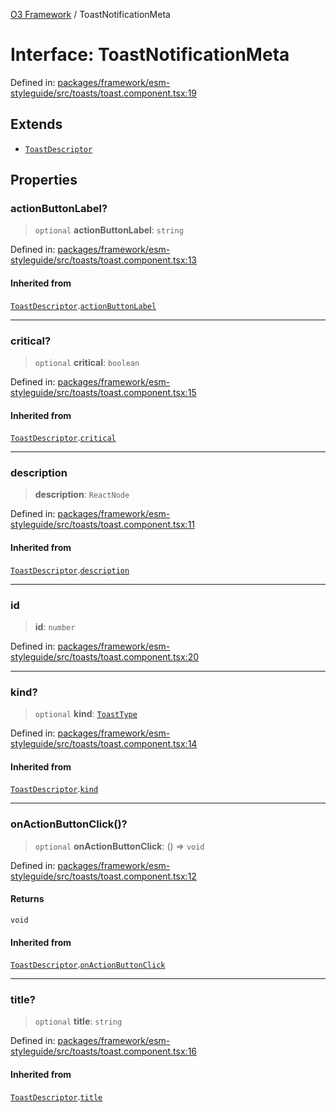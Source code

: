 [O3 Framework](../API.md) / ToastNotificationMeta

# Interface: ToastNotificationMeta

Defined in: [packages/framework/esm-styleguide/src/toasts/toast.component.tsx:19](https://github.com/habeshabro/openmrs-esm-core/blob/main/packages/framework/esm-styleguide/src/toasts/toast.component.tsx#L19)

## Extends

- [`ToastDescriptor`](ToastDescriptor.md)

## Properties

### actionButtonLabel?

> `optional` **actionButtonLabel**: `string`

Defined in: [packages/framework/esm-styleguide/src/toasts/toast.component.tsx:13](https://github.com/habeshabro/openmrs-esm-core/blob/main/packages/framework/esm-styleguide/src/toasts/toast.component.tsx#L13)

#### Inherited from

[`ToastDescriptor`](ToastDescriptor.md).[`actionButtonLabel`](ToastDescriptor.md#actionbuttonlabel)

***

### critical?

> `optional` **critical**: `boolean`

Defined in: [packages/framework/esm-styleguide/src/toasts/toast.component.tsx:15](https://github.com/habeshabro/openmrs-esm-core/blob/main/packages/framework/esm-styleguide/src/toasts/toast.component.tsx#L15)

#### Inherited from

[`ToastDescriptor`](ToastDescriptor.md).[`critical`](ToastDescriptor.md#critical)

***

### description

> **description**: `ReactNode`

Defined in: [packages/framework/esm-styleguide/src/toasts/toast.component.tsx:11](https://github.com/habeshabro/openmrs-esm-core/blob/main/packages/framework/esm-styleguide/src/toasts/toast.component.tsx#L11)

#### Inherited from

[`ToastDescriptor`](ToastDescriptor.md).[`description`](ToastDescriptor.md#description)

***

### id

> **id**: `number`

Defined in: [packages/framework/esm-styleguide/src/toasts/toast.component.tsx:20](https://github.com/habeshabro/openmrs-esm-core/blob/main/packages/framework/esm-styleguide/src/toasts/toast.component.tsx#L20)

***

### kind?

> `optional` **kind**: [`ToastType`](../type-aliases/ToastType.md)

Defined in: [packages/framework/esm-styleguide/src/toasts/toast.component.tsx:14](https://github.com/habeshabro/openmrs-esm-core/blob/main/packages/framework/esm-styleguide/src/toasts/toast.component.tsx#L14)

#### Inherited from

[`ToastDescriptor`](ToastDescriptor.md).[`kind`](ToastDescriptor.md#kind)

***

### onActionButtonClick()?

> `optional` **onActionButtonClick**: () => `void`

Defined in: [packages/framework/esm-styleguide/src/toasts/toast.component.tsx:12](https://github.com/habeshabro/openmrs-esm-core/blob/main/packages/framework/esm-styleguide/src/toasts/toast.component.tsx#L12)

#### Returns

`void`

#### Inherited from

[`ToastDescriptor`](ToastDescriptor.md).[`onActionButtonClick`](ToastDescriptor.md#onactionbuttonclick)

***

### title?

> `optional` **title**: `string`

Defined in: [packages/framework/esm-styleguide/src/toasts/toast.component.tsx:16](https://github.com/habeshabro/openmrs-esm-core/blob/main/packages/framework/esm-styleguide/src/toasts/toast.component.tsx#L16)

#### Inherited from

[`ToastDescriptor`](ToastDescriptor.md).[`title`](ToastDescriptor.md#title)
